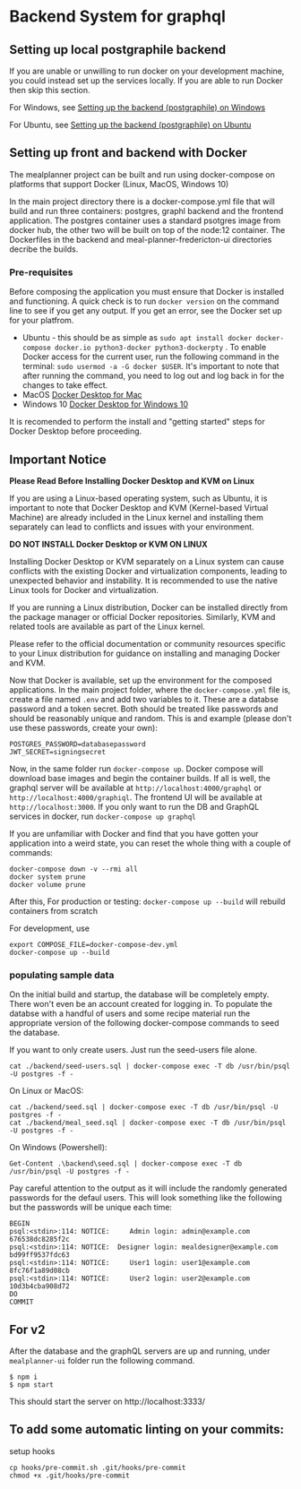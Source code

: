 # Backend System for graphql

## Setting up local postgraphile backend

If you are unable or unwilling to run docker on your development machine, you could instead set up the services locally. If you are able to run Docker then skip this section. 

For Windows, see [Setting up the backend (postgraphile) on Windows](../../wiki/Setting-up-the-backend-(postgraphile)-on-Windows)

For Ubuntu, see [Setting up the backend (postgraphile) on Ubuntu](../../wiki/Setting-up-the-backend-(postgraphile)-on-Ubuntu)

## Setting up front and backend with Docker

The mealplanner project can be built and run using docker-compose on platforms that support Docker (Linux, MacOS, Windows 10)

In the main project directory there is a docker-compose.yml file that will build and run three containers: postgres, graphl backend and the frontend application. The postgres container uses a standard psotgres image from docker hub, the other two will be built on top of the node:12 container. The Dockerfiles in the backend and meal-planner-fredericton-ui directories decribe the builds.

### Pre-requisites

Before composing the application you must ensure that Docker is installed and functioning. A quick check is to run `docker version` on the command line to see if you get any output. If you get an error, see the Docker set up for your platfrom.

 - Ubuntu - this should be as simple as `sudo apt install docker docker-compose docker.io python3-docker python3-dockerpty` . To enable Docker access for the current user, run the following command in the terminal: `sudo usermod -a -G docker $USER`. It's important to note that after running the command, you need to log out and log back in for the changes to take effect.
 - MacOS [Docker Desktop for Mac](https://docs.docker.com/docker-for-mac/install/)
 - Windows 10 [Docker Desktop for Windows 10](https://docs.docker.com/docker-for-windows/install/)

It is recomended to perform the install and "getting started" steps for Docker Desktop before proceeding.

## Important Notice

**Please Read Before Installing Docker Desktop and KVM on Linux**

If you are using a Linux-based operating system, such as Ubuntu, it is important to note that Docker Desktop and KVM (Kernel-based Virtual Machine) are already included in the Linux kernel and installing them separately can lead to conflicts and issues with your environment.

**DO NOT INSTALL Docker Desktop or KVM ON LINUX**

Installing Docker Desktop or KVM separately on a Linux system can cause conflicts with the existing Docker and virtualization components, leading to unexpected behavior and instability. It is recommended to use the native Linux tools for Docker and virtualization.

If you are running a Linux distribution, Docker can be installed directly from the package manager or official Docker repositories. Similarly, KVM and related tools are available as part of the Linux kernel.

Please refer to the official documentation or community resources specific to your Linux distribution for guidance on installing and managing Docker and KVM.


Now that Docker is available, set up the environment for the composed applications.  In the main project folder, where the `docker-compose.yml` file is, create a file named `.env` and add two variables to it. These are a databse password and a token secret. Both should be treated like passwords and should be reasonably unique and random.  This is and example (please don't use these passwords, create your own):

```
POSTGRES_PASSWORD=databasepassword
JWT_SECRET=signingsecret
```
Now, in the same folder run `docker-compose up`. Docker compose will download base images and begin the container builds.  If all is well, the graphql server will be available at `http://localhost:4000/graphql` or `http://localhost:4000/graphiql`. The frontend UI will be available at `http://localhost:3000`. If you only want to run the DB and GraphQL services in docker, run `docker-compose up graphql`

If you are unfamiliar with Docker and find that you have gotten your application into a weird state, you can reset the whole thing with a couple of commands:

```
docker-compose down -v --rmi all
docker system prune
docker volume prune
```
After this, 
For production or testing:
`docker-compose up --build` will rebuild containers from scratch 

For development, use 

```
export COMPOSE_FILE=docker-compose-dev.yml
docker-compose up --build
```

### populating sample data
On the initial build and startup, the database will be completely empty. There won't even be an account created for logging in. To populate the databse with a handful of users and some recipe material run the appropriate version of the following docker-compose commands to seed the database.

If you want to only create users. Just run the seed-users file alone.

```
cat ./backend/seed-users.sql | docker-compose exec -T db /usr/bin/psql -U postgres -f -
```

On Linux or MacOS:

```
cat ./backend/seed.sql | docker-compose exec -T db /usr/bin/psql -U postgres -f -
cat ./backend/meal_seed.sql | docker-compose exec -T db /usr/bin/psql -U postgres -f -
```

On Windows (Powershell):

```
Get-Content .\backend\seed.sql | docker-compose exec -T db /usr/bin/psql -U postgres -f -

```


Pay careful attention to the output as it will include the randomly generated passwords for the defaul users. This will look something like the following but the passwords will be unique each time:

```
BEGIN
psql:<stdin>:114: NOTICE:     Admin login: admin@example.com        676538dc8285f2c
psql:<stdin>:114: NOTICE:  Designer login: mealdesigner@example.com bd99ff9537fdc63
psql:<stdin>:114: NOTICE:     User1 login: user1@example.com        8fc76f1a89d08cb
psql:<stdin>:114: NOTICE:     User2 login: user2@example.com        10d3b4cba908d72
DO
COMMIT
```

## For v2

After the database and the graphQL servers are up and running, under `mealplanner-ui` folder run the following command.

```
$ npm i
$ npm start
```

This should start the server on http://localhost:3333/

## To add some automatic linting on your commits:

setup hooks

```
cp hooks/pre-commit.sh .git/hooks/pre-commit
chmod +x .git/hooks/pre-commit
```

